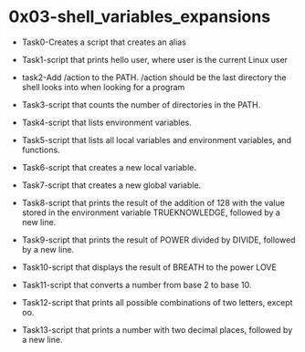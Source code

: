 # 0x03-shell_variables_expansions

* Task0-Creates a script that creates an alias

* Task1-script that prints hello user, where user is the current Linux user

* task2-Add /action to the PATH. /action should be the last directory the shell looks into when looking for a program

* Task3-script that counts the number of directories in the PATH.

* Task4-script that lists environment variables.

* Task5-script that lists all local variables and environment variables, and functions.

* Task6-script that creates a new local variable.

* Task7-script that creates a new global variable.

* Task8-script that prints the result of the addition of 128 with the value stored in the environment variable TRUEKNOWLEDGE, followed by a new line.

* Task9-script that prints the result of POWER divided by DIVIDE, followed by a new line.

* Task10-script that displays the result of BREATH to the power LOVE

* Task11-script that converts a number from base 2 to base 10.

* Task12-script that prints all possible combinations of two letters, except oo.

* Task13-script that prints a number with two decimal places, followed by a new line.
